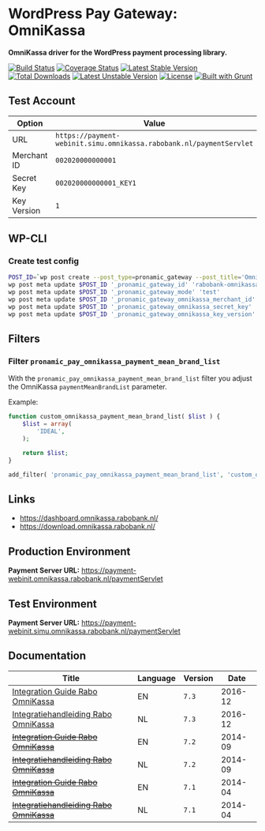 # WordPress Pay Gateway: OmniKassa

**OmniKassa driver for the WordPress payment processing library.**

[![Build Status](https://travis-ci.org/wp-pay-gateways/omnikassa.svg?branch=develop)](https://travis-ci.org/wp-pay-gateways/omnikassa)
[![Coverage Status](https://coveralls.io/repos/wp-pay-gateways/omnikassa/badge.svg?branch=master&service=github)](https://coveralls.io/github/wp-pay-gateways/omnikassa?branch=master)
[![Latest Stable Version](https://poser.pugx.org/wp-pay-gateways/omnikassa/v/stable.svg)](https://packagist.org/packages/wp-pay-gateways/omnikassa)
[![Total Downloads](https://poser.pugx.org/wp-pay-gateways/omnikassa/downloads.svg)](https://packagist.org/packages/wp-pay-gateways/omnikassa)
[![Latest Unstable Version](https://poser.pugx.org/wp-pay-gateways/omnikassa/v/unstable.svg)](https://packagist.org/packages/wp-pay-gateways/omnikassa)
[![License](https://poser.pugx.org/wp-pay-gateways/omnikassa/license.svg)](https://packagist.org/packages/wp-pay-gateways/omnikassa)
[![Built with Grunt](https://cdn.gruntjs.com/builtwith.svg)](http://gruntjs.com/)

## Test Account

| Option      | Value                                                               |
| ----------- | ------------------------------------------------------------------- |
| URL         | `https://payment-webinit.simu.omnikassa.rabobank.nl/paymentServlet` |
| Merchant ID | `002020000000001`                                                   |
| Secret Key  | `002020000000001_KEY1`                                              |
| Key Version | `1`                                                                 |

## WP-CLI

### Create test config

```bash
POST_ID=`wp post create --post_type=pronamic_gateway --post_title='OmniKassa - Test' --post_status=publish --porcelain`
wp post meta update $POST_ID '_pronamic_gateway_id' 'rabobank-omnikassa'
wp post meta update $POST_ID '_pronamic_gateway_mode' 'test'
wp post meta update $POST_ID '_pronamic_gateway_omnikassa_merchant_id' '002020000000001'
wp post meta update $POST_ID '_pronamic_gateway_omnikassa_secret_key' '002020000000001_KEY1'
wp post meta update $POST_ID '_pronamic_gateway_omnikassa_key_version' '1'
```

## Filters

### Filter `pronamic_pay_omnikassa_payment_mean_brand_list`

With the `pronamic_pay_omnikassa_payment_mean_brand_list` filter you adjust the OmniKassa `paymentMeanBrandList` parameter.

Example:

```php
function custom_omnikassa_payment_mean_brand_list( $list ) {
	$list = array(
		'IDEAL',
	);

	return $list;
}

add_filter( 'pronamic_pay_omnikassa_payment_mean_brand_list', 'custom_omnikassa_payment_mean_brand_list' );
```

## Links

*	https://dashboard.omnikassa.rabobank.nl/
*	https://download.omnikassa.rabobank.nl/

## Production Environment

**Payment Server URL:** https://payment-webinit.omnikassa.rabobank.nl/paymentServlet  

## Test Environment

**Payment Server URL:** https://payment-webinit.simu.omnikassa.rabobank.nl/paymentServlet  

## Documentation

| Title                                                       | Language | Version | Date    |
| ----------------------------------------------------------- | -------- | ------- | ------- |
| [Integration Guide Rabo OmniKassa][1]         | EN       | `7.3`   | 2016-12 |
| [Integratiehandleiding Rabo OmniKassa][2]     | NL       | `7.3`   | 2016-12 |
| ~~[Integration Guide Rabo OmniKassa][3]~~     | EN       | `7.2`   | 2014-09 |
| ~~[Integratiehandleiding Rabo OmniKassa][4]~~ | NL       | `7.2`   | 2014-09 |
| ~~[Integration Guide Rabo OmniKassa][5]~~     | EN       | `7.1`   | 2014-04 |
| ~~[Integratiehandleiding Rabo OmniKassa][6]~~ | NL       | `7.1`   | 2014-04 |

[1]: https://www.pronamic.nl/wp-content/uploads/2017/02/actueel-integratiehandleiding-rabo-omnikassa-en-version-7-3-december-2016_29717880.pdf
[2]: https://www.pronamic.nl/wp-content/uploads/2017/02/actueel-integratiehandleiding-rabo-omnikassa-nl-versie-7-3-december-2016_29717875.pdf
[3]: https://www.pronamic.nl/wp-content/uploads/2016/06/integrationguide_29717880.pdf
[4]: https://www.pronamic.nl/wp-content/uploads/2016/06/integratiehandleiding_29717875.pdf
[5]: https://www.pronamic.nl/wp-content/uploads/2014/07/integratiehandleiding_rabo_omnikassa_en_version_7_1_april_2014_final_2_0_29637101.pdf
[6]: https://www.pronamic.nl/wp-content/uploads/2014/07/integratiehandleiding_nl_12_2013_29420242.pdf
